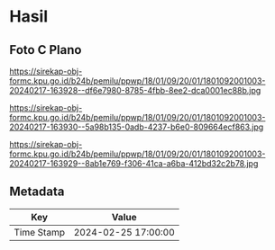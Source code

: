 # Hasil

## Foto C Plano

https://sirekap-obj-formc.kpu.go.id/b24b/pemilu/ppwp/18/01/09/20/01/1801092001003-20240217-163928--df6e7980-8785-4fbb-8ee2-dca0001ec88b.jpg

https://sirekap-obj-formc.kpu.go.id/b24b/pemilu/ppwp/18/01/09/20/01/1801092001003-20240217-163930--5a98b135-0adb-4237-b6e0-809664ecf863.jpg

https://sirekap-obj-formc.kpu.go.id/b24b/pemilu/ppwp/18/01/09/20/01/1801092001003-20240217-163929--8ab1e769-f306-41ca-a6ba-412bd32c2b78.jpg


## Metadata

| Key        | Value               |
| ---------- | ------------------- |
| Time Stamp | 2024-02-25 17:00:00 |




